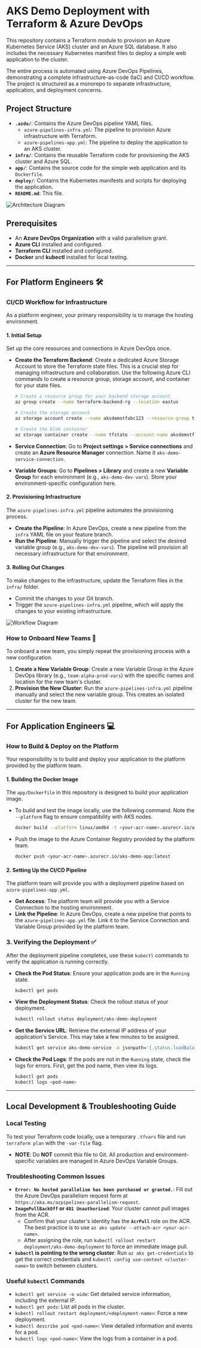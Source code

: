 # AKS Demo Deployment with Terraform & Azure DevOps

This repository contains a Terraform module to provision an Azure Kubernetes Service (AKS) cluster and an Azure SQL database. It also includes the necessary Kubernetes manifest files to deploy a simple web application to the cluster.

The entire process is automated using Azure DevOps Pipelines, demonstrating a complete infrastructure-as-code (IaC) and CI/CD workflow. The project is structured as a monorepo to separate infrastructure, application, and deployment concerns.

## Project Structure

-   **`.azdo/`**: Contains the Azure DevOps pipeline YAML files.
    -   `azure-pipelines-infra.yml`: The pipeline to provision Azure infrastructure with Terraform.
    -   `azure-pipelines-app.yml`: The pipeline to deploy the application to an AKS cluster.
-   **`infra/`**: Contains the reusable Terraform code for provisioning the AKS cluster and Azure SQL.
-   **`app/`**: Contains the source code for the simple web application and its `Dockerfile`.
-   **`deploy/`**: Contains the Kubernetes manifests and scripts for deploying the application.
-   **`README.md`**: This file.

![Architecture Diagram](assets/architecture_diagram.png)

## Prerequisites

-   An **Azure DevOps Organization** with a valid parallelism grant.
-   **Azure CLI** installed and configured.
-   **Terraform CLI** installed and configured.
-   **Docker** and **kubectl** installed for local testing.

---

## For Platform Engineers 🛠️

### CI/CD Workflow for Infrastructure

As a platform engineer, your primary responsibility is to manage the hosting environment.

#### 1. Initial Setup

Set up the core resources and connections in Azure DevOps once.

-   **Create the Terraform Backend**: Create a dedicated Azure Storage Account to store the Terraform state files. This is a crucial step for managing infrastructure and collaboration. Use the following Azure CLI commands to create a resource group, storage account, and container for your state files.
    ```bash
    # Create a resource group for your backend storage account
    az group create --name terraform-backend-rg --location eastus

    # Create the storage account
    az storage account create --name aksdemotfabc123 --resource-group terraform-backend-rg --location eastus --sku Standard_LRS

    # Create the blob container
    az storage container create --name tfstate --account-name aksdemotfabc123
    ```

-   **Service Connection**: Go to **Project settings > Service connections** and create an **Azure Resource Manager** connection. Name it `aks-demo-service-connection`.
-   **Variable Groups**: Go to **Pipelines > Library** and create a new **Variable Group** for each environment (e.g., `aks-demo-dev-vars`). Store your environment-specific configuration here.

#### 2. Provisioning Infrastructure

The `azure-pipelines-infra.yml` pipeline automates the provisioning process.

-   **Create the Pipeline**: In Azure DevOps, create a new pipeline from the `infra` YAML file on your feature branch.
-   **Run the Pipeline**: Manually trigger the pipeline and select the desired variable group (e.g., `aks-demo-dev-vars`). The pipeline will provision all necessary infrastructure for that environment.

#### 3. Rolling Out Changes

To make changes to the infrastructure, update the Terraform files in the `infra/` folder.

-   Commit the changes to your Git branch.
-   Trigger the `azure-pipelines-infra.yml` pipeline, which will apply the changes to your existing infrastructure.

![Workflow Diagram](assets/workflow_diagram.png)

### How to Onboard New Teams 🚀

To onboard a new team, you simply repeat the provisioning process with a new configuration.

1.  **Create a New Variable Group**: Create a new Variable Group in the Azure DevOps library (e.g., `team-alpha-prod-vars`) with the specific names and location for the new team's cluster.
2.  **Provision the New Cluster**: Run the `azure-pipelines-infra.yml` pipeline manually and select the new variable group. This creates an isolated cluster for the new team.

---

## For Application Engineers 💻

### How to Build & Deploy on the Platform

Your responsibility is to build and deploy your application to the platform provided by the platform team.

#### 1. Building the Docker Image

The `app/Dockerfile` in this repository is designed to build your application image.

-   To build and test the image locally, use the following command. Note the `--platform` flag to ensure compatibility with AKS nodes.
    ```bash
    docker build --platform linux/amd64 -t <your-acr-name>.azurecr.io/aks-demo-app:latest .
    ```
-   Push the image to the Azure Container Registry provided by the platform team.
    ```bash
    docker push <your-acr-name>.azurecr.io/aks-demo-app:latest
    ```

#### 2. Setting Up the CI/CD Pipeline

The platform team will provide you with a deployment pipeline based on `azure-pipelines-app.yml`.

-   **Get Access**: The platform team will provide you with a Service Connection to the hosting environment.
-   **Link the Pipeline**: In Azure DevOps, create a new pipeline that points to the `azure-pipelines-app.yml` file. Link it to the Service Connection and Variable Group provided by the platform team.

### 3. Verifying the Deployment ✅

After the deployment pipeline completes, use these `kubectl` commands to verify the application is running correctly.

-   **Check the Pod Status**: Ensure your application pods are in the `Running` state.
    ```bash
    kubectl get pods
    ```
-   **View the Deployment Status**: Check the rollout status of your deployment.
    ```bash
    kubectl rollout status deployment/aks-demo-deployment
    ```
-   **Get the Service URL**: Retrieve the external IP address of your application's Service. This may take a few minutes to be assigned.
    ```bash
    kubectl get service aks-demo-service -o jsonpath='{.status.loadBalancer.ingress[0].ip}'
    ```
-   **Check the Pod Logs**: If the pods are not in the `Running` state, check the logs for errors. First, get the pod name, then view its logs.
    ```bash
    kubectl get pods
    kubectl logs <pod-name>
    ```

---
## Local Development & Troubleshooting Guide

### Local Testing

To test your Terraform code locally, use a temporary `.tfvars` file and run `terraform plan` with the `-var-file` flag.

-   **NOTE**: Do **NOT** commit this file to Git. All production and environment-specific variables are managed in Azure DevOps Variable Groups.

### Troubleshooting Common Issues

* **`Error: No hosted parallelism has been purchased or granted.`**: Fill out the Azure DevOps parallelism request form at `https://aka.ms/azpipelines-parallelism-request`.
* **`ImagePullBackOff` or `401 Unauthorized`**: Your cluster cannot pull images from the ACR.
    -   Confirm that your cluster's identity has the **`AcrPull`** role on the ACR. The best practice is to use `az aks update --attach-acr <your-acr-name>`.
    -   After assigning the role, run `kubectl rollout restart deployment/aks-demo-deployment` to force an immediate image pull.
* **`kubectl` is pointing to the wrong cluster**: Run `az aks get-credentials` to get the correct credentials and `kubectl config use-context <cluster-name>` to switch between clusters.

### Useful `kubectl` Commands

-   `kubectl get service -o wide`: Get detailed service information, including the external IP.
-   `kubectl get pods`: List all pods in the cluster.
-   `kubectl rollout restart deployment/<deployment-name>`: Force a new deployment.
-   `kubectl describe pod <pod-name>`: View detailed information and events for a pod.
-   `kubectl logs <pod-name>`: View the logs from a container in a pod.